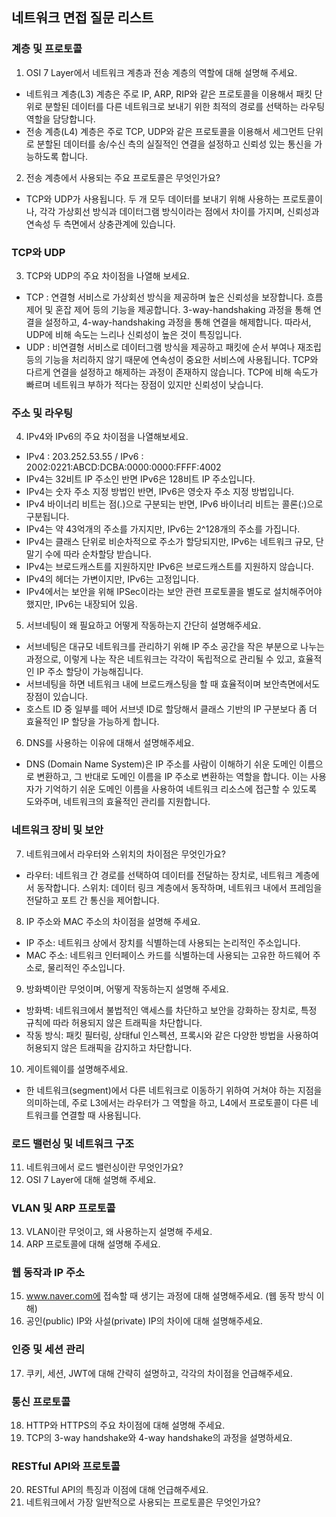 ## 네트워크 면접 질문 리스트

<h3>계층 및 프로토콜</h3>

1. OSI 7 Layer에서 네트워크 계층과 전송 계층의 역할에 대해 설명해 주세요.

- 네트워크 계층(L3) 계층은 주로 IP, ARP, RIP와 같은 프로토콜을 이용해서 패킷 단위로 분할된 데이터를 다른 네트워크로 보내기 위한 최적의 경로를 선택하는 라우팅 역할을 담당합니다.
- 전송 계층(L4) 계층은 주로 TCP, UDP와 같은 프로토콜을 이용해서 세그먼트 단위로 분할된 데이터를 송/수신 측의 실질적인 연결을 설정하고 신뢰성 있는 통신을 가능하도록 합니다. 

2. 전송 계층에서 사용되는 주요 프로토콜은 무엇인가요?

- TCP와 UDP가 사용됩니다. 두 개 모두 데이터를 보내기 위해 사용하는 프로토콜이나, 각각 가상회선 방식과 데이터그램 방식이라는 점에서 차이를 가지며, 신뢰성과 연속성 두 측면에서 상충관계에 있습니다.

<h3>TCP와 UDP</h3>

3. TCP와 UDP의 주요 차이점을 나열해 보세요.

- TCP : 연결형 서비스로 가상회선 방식을 제공하며 높은 신뢰성을 보장합니다. 흐름제어 및 혼잡 제어 등의 기능을 제공합니다. 3-way-handshaking 과정을 통해 연결을 설정하고, 4-way-handshaking 과정을 통해 연결을 해제합니다. 따라서, UDP에 비해 속도는 느리나 신뢰성이 높은 것이 특징입니다.
- UDP : 비연결형 서비스로 데이터그램 방식을 제공하고 패킷에 순서 부여나 재조립 등의 기능을 처리하지 않기 때문에 연속성이 중요한 서비스에 사용됩니다. TCP와 다르게 연결을 설정하고 해제하는 과정이 존재하지 않습니다. TCP에 비해 속도가 빠르며 네트워크 부하가 적다는 장점이 있지만 신뢰성이 낮습니다.

<h3>주소 및 라우팅</h3>

4. IPv4와 IPv6의 주요 차이점을 나열해보세요.

- IPv4 : 203.252.53.55   /   IPv6 : 2002:0221:ABCD:DCBA:0000:0000:FFFF:4002
- IPv4는 32비트 IP 주소인 반면 IPv6은 128비트 IP 주소입니다.
- IPv4는 숫자 주소 지정 방법인 반면, IPv6은 영숫자 주소 지정 방법입니다.
- IPv4 바이너리 비트는 점(.)으로 구분되는 반면, IPv6 바이너리 비트는 콜론(:)으로 구분됩니다.
- IPv4는 약 43억개의 주소를 가지지만, IPv6는 2^128개의 주소를 가집니다. 
- IPv4는 클래스 단위로 비순차적으로 주소가 할당되지만, IPv6는 네트워크 규모, 단말기 수에 따라 순차할당 받습니다. 
- IPv4는 브로드캐스트를 지원하지만 IPv6은 브로드캐스트를 지원하지 않습니다.
- IPv4의 헤더는 가변이지만, IPv6는 고정입니다.
- IPv4에서는 보안을 위해 IPSec이라는 보안 관련 프로토콜을 별도로 설치해주어야 했지만, IPv6는 내장되어 있음.

5. 서브네팅이 왜 필요하고 어떻게 작동하는지 간단히 설명해주세요.

- 서브네팅은 대규모 네트워크를 관리하기 위해 IP 주소 공간을 작은 부분으로 나누는 과정으로, 이렇게 나눈 작은 네트워크는 각각이 독립적으로 관리될 수 있고, 효율적인 IP 주소 할당이 가능해집니다.
- 서브네팅을 하면 네트워크 내에 브로드캐스팅을 할 때 효율적이며 보안측면에서도 장점이 있습니다.
- 호스트 ID 중 일부를 떼어 서브넷 ID로 할당해서 클래스 기반의 IP 구분보다 좀 더 효율적인 IP 할당을 가능하게 합니다.

6. DNS를 사용하는 이유에 대해서 설명해주세요.

- DNS (Domain Name System)은 IP 주소를 사람이 이해하기 쉬운 도메인 이름으로 변환하고, 그 반대로 도메인 이름을 IP 주소로 변환하는 역할을 합니다. 이는 사용자가 기억하기 쉬운 도메인 이름을 사용하여 네트워크 리소스에 접근할 수 있도록 도와주며, 네트워크의 효율적인 관리를 지원합니다.

<h3>네트워크 장비 및 보안</h3>

7. 네트워크에서 라우터와 스위치의 차이점은 무엇인가요?

- 라우터: 네트워크 간 경로를 선택하여 데이터를 전달하는 장치로, 네트워크 계층에서 동작합니다.
스위치: 데이터 링크 계층에서 동작하며, 네트워크 내에서 프레임을 전달하고 포트 간 통신을 제어합니다.

8. IP 주소와 MAC 주소의 차이점을 설명해 주세요.

- IP 주소: 네트워크 상에서 장치를 식별하는데 사용되는 논리적인 주소입니다.
- MAC 주소: 네트워크 인터페이스 카드를 식별하는데 사용되는 고유한 하드웨어 주소로, 물리적인 주소입니다.

9. 방화벽이란 무엇이며, 어떻게 작동하는지 설명해 주세요.

- 방화벽: 네트워크에서 불법적인 액세스를 차단하고 보안을 강화하는 장치로, 특정 규칙에 따라 허용되지 않은 트래픽을 차단합니다.
- 작동 방식: 패킷 필터링, 상태ful 인스펙션, 프록시와 같은 다양한 방법을 사용하여 허용되지 않은 트래픽을 감지하고 차단합니다.

10. 게이트웨이를 설명해주세요.
- 한 네트워크(segment)에서 다른 네트워크로 이동하기 위하여 거쳐야 하는 지점을 의미하는데, 주로 L3에서는 라우터가 그 역할을 하고, L4에서 프로토콜이 다른 네트워크를 연결할 때 사용됩니다. 

<h3>로드 밸런싱 및 네트워크 구조</h3>

11. 네트워크에서 로드 밸런싱이란 무엇인가요?
12. OSI 7 Layer에 대해 설명해 주세요.

<h3>VLAN 및 ARP 프로토콜</h3>

13. VLAN이란 무엇이고, 왜 사용하는지 설명해 주세요.
14. ARP 프로토콜에 대해 설명해 주세요.

<h3>웹 동작과 IP 주소</h3>

15. www.naver.com에 접속할 때 생기는 과정에 대해 설명해주세요. (웹 동작 방식 이해)
16. 공인(public) IP와 사설(private) IP의 차이에 대해 설명해주세요.

<h3>인증 및 세션 관리</h3>

17. 쿠키, 세션, JWT에 대해 간략히 설명하고, 각각의 차이점을 언급해주세요.

<h3>통신 프로토콜</h3>

18. HTTP와 HTTPS의 주요 차이점에 대해 설명해 주세요.
19. TCP의 3-way handshake와 4-way handshake의 과정을 설명하세요.

<h3>RESTful API와 프로토콜</h3>

20. RESTful API의 특징과 이점에 대해 언급해주세요.
21. 네트워크에서 가장 일반적으로 사용되는 프로토콜은 무엇인가요?
